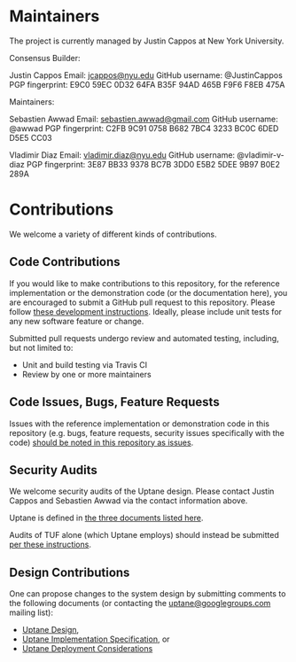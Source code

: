 # Maintainers

The project is currently managed by Justin Cappos at New York University.

Consensus Builder:

  Justin Cappos
    Email: jcappos@nyu.edu
    GitHub username: @JustinCappos
    PGP fingerprint: E9C0 59EC 0D32 64FA B35F  94AD 465B F9F6 F8EB 475A


Maintainers:

  Sebastien Awwad
    Email: sebastien.awwad@gmail.com
    GitHub username: @awwad
    PGP fingerprint: C2FB 9C91 0758 B682 7BC4  3233 BC0C 6DED D5E5 CC03

  Vladimir Diaz
    Email: vladimir.diaz@nyu.edu
    GitHub username: @vladimir-v-diaz
    PGP fingerprint: 3E87 BB33 9378 BC7B 3DD0  E5B2 5DEE 9B97 B0E2 289A


# Contributions

We welcome a variety of different kinds of contributions.

## Code Contributions
If you would like to make contributions to this repository, for the reference
implementation or the demonstration code (or the documentation here), you are
encouraged to submit a GitHub pull request to this repository. Please follow
[these development instructions](https://github.com/secure-systems-lab/lab-guidelines/blob/master/dev-workflow.md).
Ideally, please include unit tests for any new software feature or change.

Submitted pull requests undergo review and automated testing, including, but
not limited to:
* Unit and build testing via Travis CI
* Review by one or more maintainers


## Code Issues, Bugs, Feature Requests
Issues with the reference implementation or demonstration code in this
repository (e.g. bugs, feature requests, security issues specifically with the
code)
[should be noted in this repository as issues](https://github.com/secure-systems-lab/lab-guidelines/issues/new).


## Security Audits
We welcome security audits of the Uptane design. Please contact Justin Cappos
and Sebastien Awwad via the contact information above.

Uptane is defined in
[the three documents listed here](README.md#design-documentation).

Audits of TUF alone (which Uptane employs) should instead be submitted
[per these
instructions](https://github.com/theupdateframework/tuf/blob/develop/GOVERNANCE.md).


## Design Contributions


One can propose changes to the system design by submitting comments to the
following documents (or contacting the uptane@googlegroups.com mailing list):
- [Uptane Design](https://docs.google.com/document/d/1pBK--40BCg_ofww4GES0weYFB6tZRedAjUy6PJ4Rgzk),
- [Uptane Implementation Specification](https://docs.google.com/document/d/1wjg3hl0iDLNh7jIRaHl3IXhwm0ssOtDje5NemyTBcaw), or
- [Uptane Deployment Considerations](https://docs.google.com/document/d/17wOs-T7mugwte5_Dt-KLGMsp-3_yAARejpFmrAMefSE)
